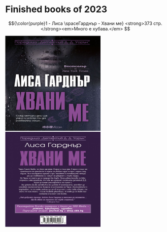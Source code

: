 <h1>Finished books of 2023</h1>
 
$${\color{purple}1 - Лиса \spaceГарднър - Хвани ме} <strong>373 стр.</strong><em>Много е хубава.</em>
$$

<img src='./img/LisaFront.jpg' width='300px' height='300px'> <img src='./img/LisaBack.jpg' width='300px' height='300px'>
